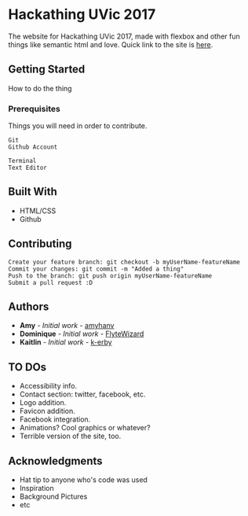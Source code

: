 # Hackathing UVic 2017

The website for Hackathing UVic 2017, made with flexbox and other fun things like semantic html and love. 
Quick link to the site is [here](https://rawgit.com/amyhanv/hackathinguvic2017/master/index.html).

## Getting Started

How to do the thing

### Prerequisites

Things you will need in order to contribute.

```
Git
Github Account

Terminal
Text Editor
```

## Built With

* HTML/CSS
* Github

## Contributing

```
Create your feature branch: git checkout -b myUserName-featureName
Commit your changes: git commit -m "Added a thing"
Push to the branch: git push origin myUserName-featureName
Submit a pull request :D
```

## Authors

* **Amy** - *Initial work* - [amyhanv](https://github.com/amyhanv)
* **Dominique** - *Initial work* - [FlyteWizard](https://github.com/FlyteWizard)
* **Kaitlin** - *Initial work* - [k-erby](https://github.com/k-erby)

## TO DOs

* Accessibility info.
* Contact section: twitter, facebook, etc.
* Logo addition.
* Favicon addition.
* Facebook integration.
* Animations? Cool graphics or whatever?
* Terrible version of the site, too.

## Acknowledgments

* Hat tip to anyone who's code was used
* Inspiration
* Background Pictures
* etc
